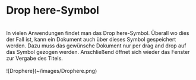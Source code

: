 # Drop here-Symbol
<br />
In vielen Anwendungen findet man das Drop here-Symbol. 
Überall wo dies der Fall ist, kann ein Dokument auch über dieses Symbol gespeichert werden.
Dazu muss das gewünsche Dokument nur per drag and drop auf das Symbol gezogen werden. Anschließend öffnet sich wieder das Fenster zur Vergabe des Titels.
<br />
<br />
![Drophere](~/images/Drophere.png)